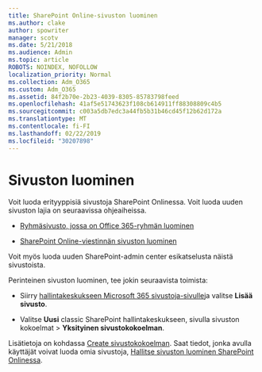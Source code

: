 ```yaml
---
title: SharePoint Online-sivuston luominen
ms.author: clake
author: spowriter
manager: scotv
ms.date: 5/21/2018
ms.audience: Admin
ms.topic: article
ROBOTS: NOINDEX, NOFOLLOW
localization_priority: Normal
ms.collection: Adm_O365
ms.custom: Adm_O365
ms.assetid: 84f2b70e-2b23-4039-8305-85783798feed
ms.openlocfilehash: 41af5e51743623f108cb614911ff88308809c4b5
ms.sourcegitcommit: c003a5db7edc3a44fb5b31b46cd45f12b62d172a
ms.translationtype: MT
ms.contentlocale: fi-FI
ms.lasthandoff: 02/22/2019
ms.locfileid: "30207898"
---
```

# <a name="create-a-site"></a>Sivuston luominen

Voit luoda erityyppisiä sivustoja SharePoint Onlinessa. Voit luoda uuden sivuston lajia on seuraavissa ohjeaiheissa.
  
- [Ryhmäsivusto, jossa on Office 365-ryhmän luominen](https://go.microsoft.com/fwlink/?linkid=866292)
    
- [SharePoint Online-viestinnän sivuston luominen](https://go.microsoft.com/fwlink/?linkid=866294)
    
Voit myös luoda uuden SharePoint-admin center esikatselusta näistä sivustoista.
  
Perinteinen sivuston luominen, tee jokin seuraavista toimista:
  
- Siirry [hallintakeskukseen Microsoft 365 sivustoja-sivulle](https://portal.office.com/adminportal/home#/SitesList)ja valitse **Lisää sivusto**.
    
- Valitse **Uusi** classic SharePoint hallintakeskukseen, sivulla sivuston kokoelmat \> **Yksityinen sivustokokoelman**.
    
Lisätietoja on kohdassa [Create sivustokokoelman](https://go.microsoft.com/fwlink/?linkid=866295). Saat tiedot, jonka avulla käyttäjät voivat luoda omia sivustoja, [Hallitse sivuston luominen SharePoint Onlinessa](https://go.microsoft.com/fwlink/?linkid=866296).
  

